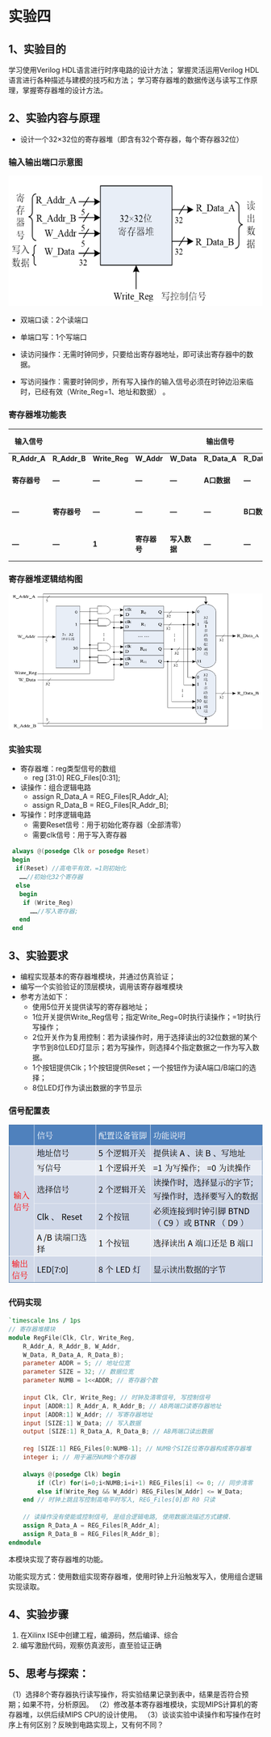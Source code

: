 # 实验四

## 1、实验目的

学习使用Verilog HDL语言进行时序电路的设计方法；
掌握灵活运用Verilog HDL语言进行各种描述与建模的技巧和方法；
学习寄存器堆的数据传送与读写工作原理，掌握寄存器堆的设计方法。

## 2、实验内容与原理

- 设计一个32×32位的寄存器堆（即含有32个寄存器，每个寄存器32位）

### **输入输出端口示意图**

![image-20240104082823033](assets/image-20240104082823033.png)

- 双端口读：2个读端口
- 单端口写：1个写端口

- 读访问操作：无需时钟同步，只要给出寄存器地址，即可读出寄存器中的数据。
- 写访问操作：需要时钟同步，所有写入操作的输入信号必须在时钟边沿来临时，已经有效（Write_Reg=1、地址和数据） 。

### 寄存器堆功能表

| **输入信号** |              |               |              |              | **输出信号** |              | **操作**   |
| ------------ | ------------ | ------------- | ------------ | ------------ | ------------ | ------------ | ---------- |
| **R_Addr_A** | **R_Addr_B** | **Write_Reg** | **W_Addr**   | **W_Data**   | **R_Data_A** | **R_Data_B** |            |
| **寄存器号** | **—**        | **—**         | **—**        | **—**        | **A口数据**  | **—**        | **读A口**  |
| **—**        | **寄存器号** | **—**         | **—**        | **—**        | **—**        | **B口数据**  | **读B口**  |
| **—**        | **—**        | **1**         | **寄存器号** | **写入数据** | **—**        | **—**        | **写操作** |

### 寄存器堆逻辑结构图 

![image-20240104083212003](assets/image-20240104083212003.png)

### 实验实现

- 寄存器堆：reg类型信号的数组
  - reg [31:0] REG_Files[0:31];
- 读操作：组合逻辑电路
  - assign R_Data_A = REG_Files[R_Addr_A];
  - assign R_Data_B = REG_Files[R_Addr_B];
- 写操作：时序逻辑电路
  - 需要Reset信号：用于初始化寄存器（全部清零）
  - 需要clk信号：用于写入寄存器

```verilog
 always @(posedge Clk or posedge Reset)
 begin
  if(Reset) //高电平有效，=1则初始化
   ……//初始化32个寄存器
  else
   begin
    if (Write_Reg) 
      ……//写入寄存器;
   end
 end
```

## 3、实验要求

- 编程实现基本的寄存器堆模块，并通过仿真验证；
- 编写一个实验验证的顶层模块，调用该寄存器堆模块
- 参考方法如下：
  - 使用5位开关提供读写的寄存器地址；
  - 1位开关提供Write_Reg信号；指定Write_Reg=0时执行读操作；=1时执行写操作；
  - 2位开关作为复用控制：若为读操作时，用于选择读出的32位数据的某个字节到8位LED灯显示；若为写操作，则选择4个指定数据之一作为写入数据。
  - 1个按钮提供Clk；1个按钮提供Reset；一个按钮作为读A端口/B端口的选择；
  - 8位LED灯作为读出数据的字节显示

### 信号配置表

![image-20240104084203207](assets/image-20240104084203207.png)

### 代码实现

```verilog
`timescale 1ns / 1ps
// 寄存器堆模块
module RegFile(Clk, Clr, Write_Reg,
    R_Addr_A, R_Addr_B, W_Addr,
    W_Data, R_Data_A, R_Data_B);
    parameter ADDR = 5; // 地址位宽
    parameter SIZE = 32; // 数据位宽
    parameter NUMB = 1<<ADDR; // 寄存器个数

    input Clk, Clr, Write_Reg; // 时钟及清零信号, 写控制信号
    input [ADDR:1] R_Addr_A, R_Addr_B; // AB两端口读寄存器地址
    input [ADDR:1] W_Addr; // 写寄存器地址
    input [SIZE:1] W_Data; // 写入数据
    output [SIZE:1] R_Data_A, R_Data_B; // AB两端口读出数据

    reg [SIZE:1] REG_Files[0:NUMB-1]; // NUMB个SIZE位寄存器构成寄存器堆
    integer i; // 用于遍历NUMB个寄存器

    always @(posedge Clk) begin
        if (Clr) for(i=0;i<NUMB;i=i+1) REG_Files[i] <= 0; // 同步清零
        else if(Write_Reg && W_Addr) REG_Files[W_Addr] <= W_Data;
    end // 时钟上跳且写控制高电平时写入, REG_Files[0]即 R0 只读

    // 读操作没有使能或控制信号, 是组合逻辑电路, 使用数据流描述方式建模.
    assign R_Data_A = REG_Files[R_Addr_A];
    assign R_Data_B = REG_Files[R_Addr_B];
endmodule
```

本模块实现了寄存器堆的功能。

功能实现方式：使用数组实现寄存器堆，使用时钟上升沿触发写入，使用组合逻辑实现读取。

## 4、实验步骤 

1. 在Xilinx ISE中创建工程，编源码，然后编译、综合
2. 编写激励代码，观察仿真波形，直至验证正确



## 5、思考与探索：

（1）选择8个寄存器执行读写操作，将实验结果记录到表中，结果是否符合预期；如果不符，分析原因。 
（2）修改基本寄存器堆模块，实现MIPS计算机的寄存器堆，以供后续MIPS CPU的设计使用。
（3）谈谈实验中读操作和写操作在时序上有何区别？反映到电路实现上，又有何不同？
